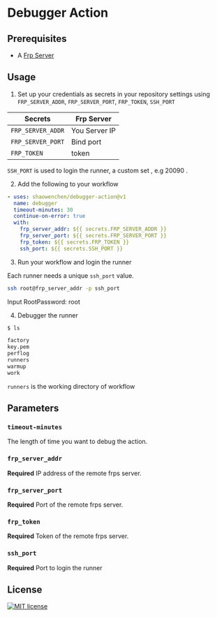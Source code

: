 # Debugger Action

## Prerequisites

- A [Frp Server](https://github.com/fatedier/frp)

## Usage

1. Set up your credentials as secrets in your repository settings using `FRP_SERVER_ADDR`, `FRP_SERVER_PORT`, `FRP_TOKEN`, `SSH_PORT`

|  Secrets   | Frp Server  |
|  ----  | ----  |
| `FRP_SERVER_ADDR`  | You Server IP |
| `FRP_SERVER_PORT`  | Bind port |
| `FRP_TOKEN`        | token |

`SSH_PORT` is used to login the runner, a custom set , e.g 20090 .

2. Add the following to your workflow

```yml
- uses: shaowenchen/debugger-action@v1
  name: debugger
  timeout-minutes: 30
  continue-on-error: true
  with:
    frp_server_addr: ${{ secrets.FRP_SERVER_ADDR }}
    frp_server_port: ${{ secrets.FRP_SERVER_PORT }}
    frp_token: ${{ secrets.FRP_TOKEN }}
    ssh_port: ${{ secrets.SSH_PORT }}
```

3. Run your workflow and login the runner

Each runner needs a unique `ssh_port` value.

```bash
ssh root@frp_server_addr -p ssh_port 
```

Input RootPassword: root

4. Debugger the runner

```bash
$ ls

factory
key.pem
perflog
runners
warmup
work
```

`runners` is the working directory of workflow

## Parameters

### `timeout-minutes`

The length of time you want to debug the action.

### `frp_server_addr`

**Required** IP address of the remote frps server.

### `frp_server_port`

**Required** Port of the remote frps server.

### `frp_token`

**Required** Token of the remote frps server.

### `ssh_port`

**Required** Port to login the runner

## License

[![MIT license](https://img.shields.io/badge/License-MIT-blue.svg)](https://lbesson.mit-license.org/)